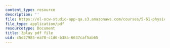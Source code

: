```yaml
---
content_type: resource
description: ''
file: https://ol-ocw-studio-app-qa.s3.amazonaws.com/courses/5-61-physical-chemistry-fall-2017/c5d27985ea78c1d6b38a6637caf5ab65_8kM9quINTHI.pdf
file_type: application/pdf
resourcetype: Document
title: 3play pdf file
uid: c5d27985-ea78-c1d6-b38a-6637caf5ab65
---
```

